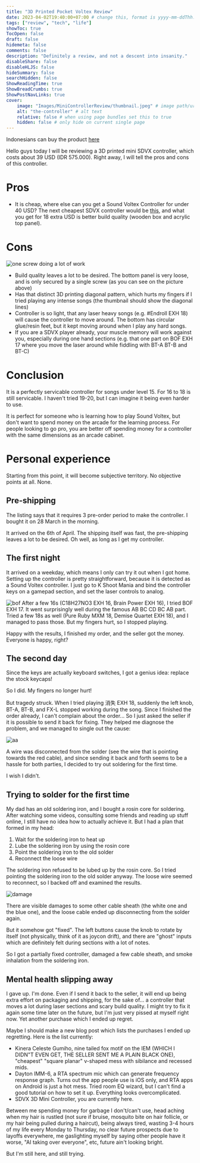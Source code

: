 ```yaml
---
title: "3D Printed Pocket Voltex Review"
date: 2023-04-02T19:40:00+07:00 # change this, format is yyyy-mm-ddThh:mm:ssZhh:hh
tags: ["review", "tech", "life"]
showToc: true
TocOpen: false
draft: false
hidemeta: false
comments: false
description: "Definitely a review, and not a descent into insanity."
disableShare: false
disableHLJS: false
hideSummary: false
searchHidden: false
ShowReadingTime: true
ShowBreadCrumbs: true
ShowPostNavLinks: true
cover:
    image: "Images/MiniControllerReview/thumbnail.jpeg" # image path/url
    alt: "the-controller" # alt text
    relative: false # when using page bundles set this to true
    hidden: false # only hide on current single page
---
```


Indonesians can buy the product [here](https://tokopedia.link/ntGnK2bNNyb)

Hello guys today I will be reviewing a 3D printed mini SDVX controller, which costs about 39 USD (IDR 575.000). Right away, I will tell the pros and cons of this controller.

# Pros
- It is cheap, where else can you get a Sound Voltex Controller for under 40 USD? The next cheapest SDVX controller would be [this](https://tokopedia.link/xom8So1QNyb), and what you get for 18 extra USD is better build quality (wooden box and acrylic top panel).

# Cons
![one screw doing a lot of work](/Images/MiniControllerReview/screw.jpg)
- Build quality leaves a lot to be desired. The bottom panel is very loose, and is only secured by a single screw (as you can see on the picture above)
- Has that distinct 3D printing diagonal pattern, which hurts my fingers if I tried playing any intense songs (the thumbnail should show the diagonal lines)
- Controller is so light, that any laser heavy songs (e.g. #Endroll EXH 18) will cause the controller to move around. The bottom has circular glue/resin feet, but it kept moving around when I play any hard songs.
- If you are a SDVX player already, your muscle memory will work against you, especially during one hand sections (e.g. that one part on BOF EXH 17 where you move the laser around while fiddling with BT-A BT-B and BT-C)

# Conclusion
It is a perfectly servicable controller for songs under level 15. For 16 to 18 is still servicable. I haven't tried 19-20, but I can imagine it being even harder to use.

It is perfect for someone who is learning how to play Sound Voltex, but don't want to spend money on the arcade for the learning process. For people looking to go pro, you are better off spending money for a controller with the same dimensions as an arcade cabinet.

# Personal experience
Starting from this point, it will become subjective territory. No objective points at all. None.

## Pre-shipping
The listing says that it requires 3 pre-order period to make the controller. I bought it on 28 March in the morning.

It arrived on the 6th of April. The shipping itself was fast, the pre-shipping leaves a lot to be desired. Oh well, as long as I get my controller.

## The first night
It arrived on a weekday, which means I only can try it out when I got home. Setting up the controller is pretty straightforward, because it is detected as a Sound Voltex controller. I just go to K Shoot Mania and bind the controller keys on a gamepad section, and set the laser controls to analog.

![bof](/Images/MiniControllerReview/bofexh.jpeg)
After a few 16s (C18H27NO3 EXH 16, Brain Power EXH 16), I tried BOF EXH 17. It went surprisingly well during the famous AB BC CD BC AB part. Tried a few 18s as well (Pure Ruby MXM 18, Demise Quartet EXH 18), and I managed to pass those. But my fingers hurt, so I stopped playing.

Happy with the results, I finished my order, and the seller got the money. Everyone is happy, right?

## The second day
Since the keys are actually keyboard switches, I got a genius idea: replace the stock keycaps!

So I did. My fingers no longer hurt!

But tragedy struck. When I tried playing 消失 EXH 18, suddenly the left knob, BT-A, BT-B, and FX-L stopped working during the song. Since I finished the order already, I can't complain about the order... So I just asked the seller if it is possible to send it back for fixing. They helped me diagnose the problem, and we managed to single out the cause:

![aa](/Images/MiniControllerReview/soldering.jpeg)

A wire was disconnected from the solder (see the wire that is pointing towards the red cable), and since sending it back and forth seems to be a hassle for both parties, I decided to try out soldering for the first time.

I wish I didn't.

## Trying to solder for the first time
My dad has an old soldering iron, and I bought a rosin core for soldering. After watching some videos, consulting some friends and reading up stuff online, I still have no idea how to actually achieve it. But I had a plan that formed in my head:

1. Wait for the soldering iron to heat up
2. Lube the soldering iron by using the rosin core
3. Point the soldering iron to the old solder
4. Reconnect the loose wire

The soldering iron refused to be lubed up by the rosin core. So I tried pointing the soldering iron to the old solder anyway. The loose wire seemed to reconnect, so I backed off and examined the results.

![damage](/Images/MiniControllerReview/aftermath.jpeg)

There are visible damages to some other cable sheath (the white one and the blue one), and the loose cable ended up disconnecting from the solder again.

But it somehow got "fixed". The left buttons cause the knob to rotate by itself (not physically, think of it as joycon drift), and there are "ghost" inputs which are definitely felt during sections with a lot of notes.

So I got a partially fixed controller, damaged a few cable sheath, and smoke inhalation from the soldering iron.

## Mental health slipping away
I gave up. I'm done. Even if I send it back to the seller, it will end up being extra effort on packaging and shipping, for the sake of... a controller that moves a lot during laser sections and scary build quality. I might try to fix it again some time later on the future, but I'm just very pissed at myself right now. Yet another purchase which I ended up regret.

Maybe I should make a new blog post which lists the purchases I ended up regretting. Here is the list currently:
- Kinera Celeste Gumiho, nine tailed fox motif on the IEM (WHICH I DIDN"T EVEN GET, THE SELLER SENT ME A PLAIN BLACK ONE), "cheapest" "square planar" v-shaped mess with sibilance and recessed mids.
- Dayton IMM-6, a RTA spectrum mic which can generate frequency response graph. Turns out the app people use is iOS only, and RTA apps on Android is just a hot mess. Tried room EQ wizard, but I can't find a good tutorial on how to set it up. Everything looks overcomplicated.
- SDVX 3D Mini Controller, you are currently here.

Between me spending money for garbage I don't/can't use, head aching when my hair is rustled (not sure if bruise, mosquito bite on hair follicle, or my hair being pulled during a haircut), being always tired, wasting 3-4 hours of my life every Monday to Thursday, no clear future prospects due to layoffs everywhere, me gaslighting myself by saying other people have it worse, "AI taking over everyone", etc, future ain't looking bright.

But I'm still here, and still trying.
